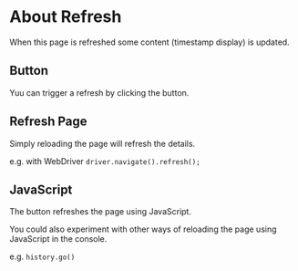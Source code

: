 # About Refresh

<div class="explanation">
        <p>When this page is refreshed some content (timestamp display) is updated.
        </p>
</div>

## Button

Yuu can trigger a refresh by clicking the button.

## Refresh Page

Simply reloading the page will refresh the details.

e.g. with WebDriver `driver.navigate().refresh();`

## JavaScript

The button refreshes the page using JavaScript.

You could also experiment with other ways of reloading the page using JavaScript in the console.

e.g. `history.go()`